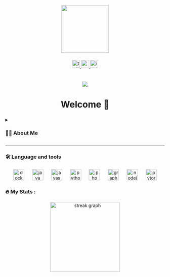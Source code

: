 <div align="center">
  <img height="150" src="https://camo.githubusercontent.com/62da68eb62b1e5f175f7d1f0191dd89a653d7908feb22d37d4a0ab07365d6791/68747470733a2f2f6d656469612e67697068792e636f6d2f6d656469612f4d3967624264396e6244724f5475314d71782f67697068792e676966"  />
</div>

###

<div align="center">
  <a href="https://twitter.com/delciocapolo?t=4bv7PM33sLkujFpm45Z70Dg&s=09" target="_blank">
    <img src="https://img.shields.io/static/v1?message=Twitter&logo=twitter&label=worklow&color=1DA1F2&logoColor=white&labelColor=&style=for-the-badge" height="25" alt="twitter logo"  />
  </a>
  <a href="https://medium.com/@delciocapolo096" target="_blank">
    <img src="https://img.shields.io/static/v1?message=Medium&logo=medium&label=comments&color=12100E&logoColor=white&labelColor=&style=for-the-badge" height="25" alt="medium logo"  />
  </a>
  <a href="https://www.instagram.com/imdelciocapolo/" target="_blank">
    <img src="https://img.shields.io/static/v1?message=Instagram&logo=instagram&label=lifestyle&color=E4405F&logoColor=white&labelColor=&style=for-the-badge" height="25" alt="instagram logo"  />
  </a>
</div>

###

<br clear="both">

<div align="center">
  <img src="https://visitor-badge.laobi.icu/badge?page_id=delciocapolo.delciocapolo&"  />
</div>

###

<h1 align="center">Welcome 👋</h1>

###

<details closed>
  <summary>
    <h3>👨‍💻 About Me</h3>
  </summary>
  
  
###
<p align="left">I am a programming enthusiast with experience in different languages and areas, always looking to explore and understand the potential of each one. My journey as a Backend developer led me to work with various technologies and learn about how they work, under the hood, their pros and cons, management (state, memory...).</p>

###

<h4 align="left">🔧 My skills include</h4>

###

- Backend development with multiple languages.
- Building robust APIs and systems.
- Implementation of machine learning solutions using Python.

###

<h4 align="left">🚀 What i can offer</h4>

###
- Flexibility to work with different technologies and adapt to new environments.
- Ability to collaborate in cross-functional and multidisciplinary teams.
- Commitment to delivering high quality solutions.

</details>

---

<h3 align="left">🛠 Language and tools</h3>

###

<div align="center">
  <img src="https://cdn.jsdelivr.net/gh/devicons/devicon/icons/docker/docker-plain-wordmark.svg" height="35" alt="docker logo"  />
  <img width="17" />
  <img src="https://cdn.jsdelivr.net/gh/devicons/devicon/icons/java/java-original.svg" height="35" alt="java logo"  />
  <img width="17" />
  <img src="https://cdn.jsdelivr.net/gh/devicons/devicon/icons/javascript/javascript-original.svg" height="35" alt="javascript logo"  />
  <img width="17" />
  <img src="https://cdn.jsdelivr.net/gh/devicons/devicon/icons/python/python-original.svg" height="35" alt="python logo"  />
  <img width="17" />
  <img src="https://cdn.jsdelivr.net/gh/devicons/devicon/icons/php/php-original.svg" height="35" alt="php logo"  />
  <img width="17" />
  <img src="https://cdn.jsdelivr.net/gh/devicons/devicon/icons/graphql/graphql-plain.svg" height="35" alt="graphql logo"  />
  <img width="17" />
  <img src="https://cdn.jsdelivr.net/gh/devicons/devicon/icons/nodejs/nodejs-original.svg" height="35" alt="nodejs logo"  />
  <img width="17" />
  <img src="https://cdn.jsdelivr.net/gh/devicons/devicon/icons/pytorch/pytorch-original.svg" height="35" alt="pytorch logo"  />
</div>

###

<h3 align="left">🔥   My Stats :</h3>

###

<div align="center">
  <img src="https://streak-stats.demolab.com?user=delciocapolo&locale=en&mode=daily&theme=tokyonight&hide_border=false&border_radius=5&order=3" height="220" alt="streak graph"  />
</div>

###
